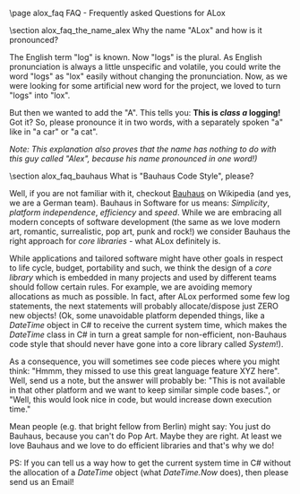 ﻿\page alox_faq  FAQ - Frequently asked Questions for ALox


\section alox_faq_the_name_alex       Why the name "ALox" and how is it pronounced?

The English term "log" is known. Now "logs" is the plural. As English pronunciation is always
a little unspecific and volatile, you could write the word "logs" as "lox" easily without
changing the pronunciation.  Now, as we were looking for some artificial new word for the project,
we loved to turn "logs" into "lox". 

But then we wanted to add the "A". This tells you: **This is *class a* logging!**
Got it? So, please pronounce it in two words, with a separately spoken "a" like in "a car" or "a cat".

*Note: This explanation also proves that the name has nothing to do with this guy called "Alex", because 
his name pronounced in one word!)*




\section alox_faq_bauhaus             What is "Bauhaus Code Style", please? 

Well, if you are not familiar with it, checkout [Bauhaus](http://http://en.wikipedia.org/wiki/Bauhaus)
on Wikipedia (and yes, we are a German team). 
Bauhaus in Software for us means: *Simplicity*, *platform independence*, *efficiency* and *speed*. While we are
embracing all modern concepts of software development (the same as we love modern art, romantic,
surrealistic, pop art, punk and rock!) we consider Bauhaus the right approach for *core libraries* - what ALox definitely is.

While applications and tailored software might have other goals in respect to life cycle, budget, portability
and such, we think the design of a *core library* which is embedded in many projects and used by different teams should 
follow certain rules. For example, we are avoiding memory allocations as much as possible. In fact, after
ALox performed some few log statements, the next statements will probably allocate/dispose just ZERO new 
objects! (Ok, some unavoidable platform depended things, like a *DateTime*  object in C# to receive the current system
time, which makes the *DateTime* class in C# in turn a great sample for non-efficient, non-Bauhaus code style that should
never have gone into a core library called *System*!). 

As a consequence, you will sometimes see code pieces where you might think: "Hmmm, they missed to use
this great language feature XYZ here". Well, send us a note, but the answer will probably be: "This is not
available in that other platform and we want to keep similar simple code bases.", or "Well, this would look
nice in code, but would increase down execution time."

Mean people (e.g. that bright fellow from Berlin) might say: You just do Bauhaus, because you can't do Pop Art. Maybe they are right.
At least we love Bauhaus and we love to do efficient libraries and that's why we do!

PS: If you can tell us a way how to get the current system time in C# without the allocation
of a *DateTime*  object (what *DateTime.Now* does), then please send us an Email!











